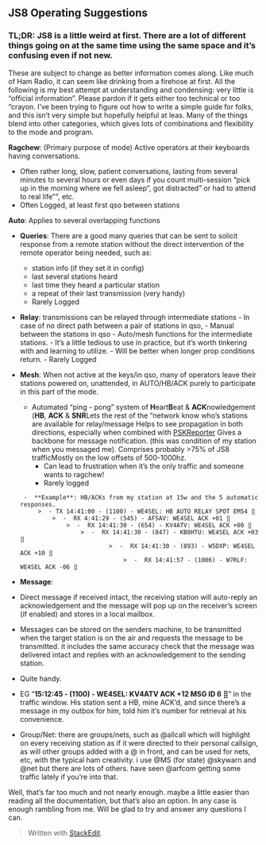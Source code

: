 
## JS8 Operating Suggestions

### **TL;DR:**  JS8 is a little weird at first. There are a lot of different things going on at the same time using the same space and it’s confusing even if not new.

These are subject to change as better information comes along. Like much of Ham Radio, it can seem like drinking from a firehose at first. All the following is my best attempt at understanding and condensing: very little is “official information”. Please pardon if it gets either too technical or too “crayon. I’ve been trying to figure out how to write a simple guide for folks, and this isn’t very simple but hopefully helpful at leas. Many of the things blend into other categories, which gives lots of combinations and flexibility to the mode and program.

**Ragchew**: (Primary purpose of mode) Active operators at their keyboards having conversations.

 -   Often rather long, slow, patient conversations, lasting from several minutes to several hours or even days if you count multi-session “pick up in the morning where we fell asleep”, got distracted” or had to attend to real life”", etc.
 - Often Logged, at least first qso between stations

**Auto**:  Applies to several overlapping functions

 - **Queries**: There are a good many queries that can be sent to solicit response from a remote station without the direct intervention of the remote operator being needed, such as: 
	 - station info (if they set it in config) 
	 - last several stations heard
	 - last time they heard a particular station
	 - a repeat of their last transmission (very handy)
	 - Rarely Logged

 -   **Relay**: transmissions can be relayed through intermediate stations 
	- In case of no direct path between a pair of stations in qso,
	- Manual between the stations in qso 
	- Auto/mesh functions for the intermediate stations. 
	- It’s a little tedious to use in practice, but it’s worth tinkering with and learning to utilize.
	-  Will be better when longer prop conditions return.
	- Rarely Logged

 - **Mesh**: When not active at the keys/in qso, many of operators leave their stations powered on, unattended, in AUTO/HB/ACK purely to participate in this part of the mode.

	 -   Automated “ping - pong” system of  **H**eart**B**eat &  **ACK**nowledgement (**HB**,  **ACK**  &  **SNR**Lets the rest of the “network know who’s stations are available for
   relay/message
   Helps to see propagation in both directions, especially when combined with [PSKReporter](hhttps://bit.ly/2KmSOM5) 
   Gives a backbone for message notification. (this was condition of my station when you messaged me). 
   Comprises probably >75% of JS8 trafficMostly on the low offsets of 500-1000hz.
      	   - Can lead to frustration when it’s the only traffic and someone wants to ragchew!  
      	   - Rarely logged

       
	    -  **Example**: HB/ACKs from my station at 15w and the 5 automatic responses.
	        >  - TX 14:41:00 - (1100) - WE4SEL: HB AUTO RELAY SPOT EM54 ⣿
	            >  -  RX 4:41:29 - (545) - AF5AV: WE4SEL ACK +01 ⣿
	                >  -  RX 14:41:30 - (654) - KV4ATV: WE4SEL ACK +00 ⣿ 
	                    >  -  RX 14:41:30 - (847) - KB8HTU: WE4SEL ACK +03 ⣿ 
	                            >  -  RX 14:41:30 - (893) - W5DXP: WE4SEL ACK +10 ⣿
	                                >  -  RX 14:41:57 - (1006) - W7RLF: WE4SEL ACK -06 ⣿



    
-   **Message**: 
-   Direct message if received intact, the receiving station will auto-reply an acknowledgement and the message will pop up on the receiver’s screen (if enabled) and stores in a local mailbox. 
- Messages can be stored on the senders machine, to be transmitted when the target station is on the air and requests the message to be transmitted. it includes the same accuracy check that the message was delivered intact and replies with an acknowledgement to the sending station.
- Quite handy.
-   EG “**15:12:45 - (1100) - WE4SEL: KV4ATV ACK +12 MSG ID 6 ⣿**” in the traffic window. His station sent a HB, mine ACK’d, and since there’s a message in my outbox for him, told him it’s number for retrieval at his convenience.
    
-   Group/Net: there are groups/nets, such as @allcall which will highlight on every receiving station as if it were directed to their personal callsign, as will other groups added with a @ in front, and can be used for nets, etc, with the typical ham creativity. i use @MS (for state) @skywarn and @net but there are lots of others. have seen @arfcom getting some traffic lately if you’re into that.
    

Well, that’s far too much and not nearly enough. maybe a little easier than reading all the documentation, but that’s also an option. In any case is enough rambling from me. Will be glad to try and answer any questions I can.

> Written with  [StackEdit](https://stackedit.io/).
<!--stackedit_data:
eyJoaXN0b3J5IjpbMzk3MDg5NDY1XX0=
-->